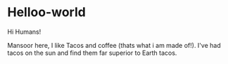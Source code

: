 # Helloo-world

Hi Humans!

Mansoor here, I like Tacos and coffee (thats what i am made of!).
I've had tacos on the sun and find them far superior to Earth tacos.
